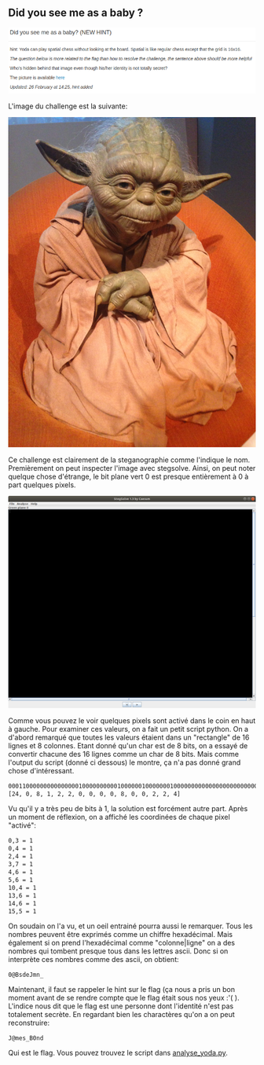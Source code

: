 ## Did you see me as a baby ?

![statement](challenge.png)

L'image du challenge est la suivante:

![yoda](stegano4.png)

Ce challenge est clairement de la steganographie comme l'indique le nom. Premièrement on peut inspecter l'image avec stegsolve. Ainsi, on peut noter quelque chose d'étrange, le bit plane vert 0 est presque entièrement à 0 à part quelques pixels.

![stegsolve_bit_plane_green_0](stegsolve_g0.png)

Comme vous pouvez le voir quelques pixels sont activé dans le coin en haut à gauche. Pour examiner ces valeurs, on a fait un petit script python. On a d'abord remarqué que toutes les valeurs étaient dans un "rectangle" de 16 lignes et 8 colonnes. Etant donné qu'un char est de 8 bits, on a essayé de convertir chacune des 16 lignes comme un char de 8 bits. Mais comme l'output du script (donné ci dessous) le montre, ça n'a pas donné grand chose d'intéressant.

```
00011000000000000000100000000001000000100000001000000000000000000000000000000000000010000000000000000000000000100000001000000100
[24, 0, 8, 1, 2, 2, 0, 0, 0, 0, 8, 0, 0, 2, 2, 4]
```

Vu qu'il y a très peu de bits à 1, la solution est forcément autre part. Après un moment de réflexion, on a affiché les coordinées de chaque pixel "activé":

```
0,3 = 1
0,4 = 1
2,4 = 1
3,7 = 1
4,6 = 1
5,6 = 1
10,4 = 1
13,6 = 1
14,6 = 1
15,5 = 1
```

On soudain on l'a vu, et un oeil entrainé pourra aussi le remarquer. Tous les nombres peuvent être exprimés comme un chiffre hexadécimal. Mais également si on prend l'hexadécimal comme "colonne|ligne" on a des nombres qui tombent presque tous dans les lettres ascii. Donc si on interprète ces nombres comme des ascii, on obtient:

```
0@BsdeJmn_
```

Maintenant, il faut se rappeler le hint sur le flag (ça nous a pris un bon moment avant de se rendre compte que le flag était sous nos yeux :'( ). L'indice nous dit que le flag est une personne dont l'identité n'est pas totalement secrète. En regardant bien les charactères qu'on a on peut reconstruire:

```
J@mes_B0nd
```

Qui est le flag. Vous pouvez trouvez le script dans [analyse_yoda.py](analyse_yoda.py).
